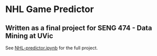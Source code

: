 # NHL Game Predictor

Written as a final project for SENG 474 - Data Mining at UVic
-------
See [NHL-predictor.ipynb](https://github.com/Noah-Boulton/NHL-game-predictor/blob/master/NHL-predictor.ipynb) for the full project.
